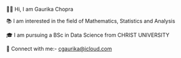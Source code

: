 👋🏻 Hi, I am Gaurika Chopra

📚 I am interested in the field of Mathematics, Statistics and Analysis

🎓 I am pursuing a BSc in Data Science from CHRIST UNIVERSITY 

📨 Connect with me:- cgaurika@icloud.com
